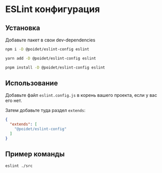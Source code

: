 # ESLint конфигурация

## Установка

Добавьте пакет в свои dev-dependencies

```bash
npm i -D @poidet/eslint-config eslint

yarn add -D @poidet/eslint-config eslint

pnpm install -D @poidet/eslint-config eslint
```

## Использование

Добавьте файл `eslint.config.js` в корень вашего проекта, если у вас его нет.

Затем добавьте туда раздел `extends`:

```json
{
  "extends": [
    "@poidet/eslint-config"
  ]
}
```

## Пример команды

```bash
eslint ./src
```
